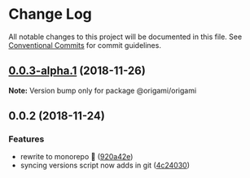 # Change Log

All notable changes to this project will be documented in this file.
See [Conventional Commits](https://conventionalcommits.org) for commit guidelines.

## [0.0.3-alpha.1](https://github.com/origami-cms/core/tree/master/packages/origami/compare/v0.0.3-alpha.0...v0.0.3-alpha.1) (2018-11-26)

**Note:** Version bump only for package @origami/origami





## 0.0.2 (2018-11-24)


### Features

* rewrite to monorepo 🎉 ([920a42e](https://github.com/origami-cms/core/tree/master/packages/origami/commit/920a42e))
* syncing versions script now adds in git ([4c24030](https://github.com/origami-cms/core/tree/master/packages/origami/commit/4c24030))
